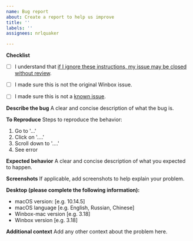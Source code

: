 ```yaml
---
name: Bug report
about: Create a report to help us improve
title: ''
labels: ''
assignees: nrlquaker

---
```


**Checklist**

- [ ] I understand that [if I ignore these instructions, my issue may be closed without review](https://github.com/nrlquaker/winbox-mac#reporting-bugs).
- [ ] I made sure this is not the original Winbox issue.
- [ ] I made sure this is not a [known issue](https://github.com/nrlquaker/winbox-mac#known-issues).


**Describe the bug**
A clear and concise description of what the bug is.

**To Reproduce**
Steps to reproduce the behavior:
1. Go to '...'
2. Click on '....'
3. Scroll down to '....'
4. See error

**Expected behavior**
A clear and concise description of what you expected to happen.

**Screenshots**
If applicable, add screenshots to help explain your problem.

**Desktop (please complete the following information):**
 - macOS version: [e.g. 10.14.5]
 - macOS language [e.g. English, Russian, Chinese]
 - Winbox-mac version [e.g. 3.18]
 - Winbox version [e.g. 3.18]

**Additional context**
Add any other context about the problem here.
